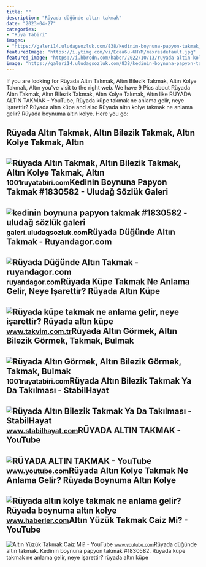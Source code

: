 ```yaml
---
title: ""
description: "Rüyada düğünde altın takmak"
date: "2023-04-27"
categories:
- "Ruya Tabiri"
images:
- "https://galeri14.uludagsozluk.com/838/kedinin-boynuna-papyon-takmak_1830582.jpg"
featuredImage: "https://i.ytimg.com/vi/Ecaa6u-6HYM/maxresdefault.jpg"
featured_image: "https://i.hbrcdn.com/haber/2022/10/13/ruyada-altin-kolye-takmak-ne-anlama-gelir-ruyada-15355797_4359_amp.jpg"
image: "https://galeri14.uludagsozluk.com/838/kedinin-boynuna-papyon-takmak_1830582.jpg"
---
```


If you are looking for Rüyada Altın Takmak, Altın Bilezik Takmak, Altın Kolye Takmak, Altın you've visit to the right web. We have 9 Pics about Rüyada Altın Takmak, Altın Bilezik Takmak, Altın Kolye Takmak, Altın like RÜYADA ALTIN TAKMAK - YouTube, Rüyada küpe takmak ne anlama gelir, neye işarettir? Rüyada altın küpe and also Rüyada altın kolye takmak ne anlama gelir? Rüyada boynuma altın kolye. Here you go:

Rüyada Altın Takmak, Altın Bilezik Takmak, Altın Kolye Takmak, Altın
--------------------------------------------------------------------

 ![Rüyada Altın Takmak, Altın Bilezik Takmak, Altın Kolye Takmak, Altın](https://1001ruyatabiri.com/wp-content/uploads/2021/03/Ruyada-Altin-Takmak-Altin-Bilezik-Takmak-Altin-Kolye-Takmak-Altin-Yuzuk-Takmak-ne-demek-diyanet-islami.jpg) <small>1001ruyatabiri.com</small>Kedinin Boynuna Papyon Takmak #1830582 - Uludağ Sözlük Galeri
-------------------------------------------------------------

 ![kedinin boynuna papyon takmak #1830582 - uludağ sözlük galeri](https://galeri14.uludagsozluk.com/838/kedinin-boynuna-papyon-takmak_1830582.jpg) <small>galeri.uludagsozluk.com</small>Rüyada Düğünde Altın Takmak - Ruyandagor.com
--------------------------------------------

 ![Rüyada Düğünde Altın Takmak - ruyandagor.com](https://images.ruyandagor.com/2017/04/dugunde-altin-takmak-1252.jpg) <small>ruyandagor.com</small>Rüyada Küpe Takmak Ne Anlama Gelir, Neye Işarettir? Rüyada Altın Küpe
---------------------------------------------------------------------

 ![Rüyada küpe takmak ne anlama gelir, neye işarettir? Rüyada altın küpe](https://iatkv.tmgrup.com.tr/ba0b29/0/0/0/0/0/0?u=https:%2f%2fitkv.tmgrup.com.tr%2falbum%2f2022%2f02%2f23%2fruyada-kupe-takmak-ne-anlama-gelir-neye-isarettir-ruyada-altin-kupe-takmanin-anlami-ve-yorumu-1645606243598.jpg&mw=800&l=1) <small>www.takvim.com.tr</small>Rüyada Altın Görmek, Altın Bilezik Görmek, Takmak, Bulmak
---------------------------------------------------------

 ![Rüyada Altın Görmek, Altın Bilezik Görmek, Takmak, Bulmak](https://1001ruyatabiri.com/wp-content/uploads/2018/03/RUYADA-ALTIN-GORMEK-RUYADA-ALTIN-BULMAK-NE-DEMEK-DIYANET-ISLAMI.jpg) <small>1001ruyatabiri.com</small>Rüyada Altın Bilezik Takmak Ya Da Takılması - StabilHayat
---------------------------------------------------------

 ![Rüyada Altın Bilezik Takmak Ya Da Takılması - StabilHayat](https://www.stabilhayat.com/wp-content/uploads/2020/06/rüyada-altın-bilezik-takmak.png) <small>www.stabilhayat.com</small>RÜYADA ALTIN TAKMAK - YouTube
-----------------------------

 ![RÜYADA ALTIN TAKMAK - YouTube](https://i.ytimg.com/vi/cFH5axlDoF8/hqdefault.jpg) <small>www.youtube.com</small>Rüyada Altın Kolye Takmak Ne Anlama Gelir? Rüyada Boynuma Altın Kolye
---------------------------------------------------------------------

 ![Rüyada altın kolye takmak ne anlama gelir? Rüyada boynuma altın kolye](https://i.hbrcdn.com/haber/2022/10/13/ruyada-altin-kolye-takmak-ne-anlama-gelir-ruyada-15355797_4359_amp.jpg) <small>www.haberler.com</small>Altın Yüzük Takmak Caiz Mi? - YouTube
-------------------------------------

 ![Altın Yüzük Takmak Caiz Mi? - YouTube](https://i.ytimg.com/vi/Ecaa6u-6HYM/maxresdefault.jpg) <small>www.youtube.com</small>Rüyada düğünde altın takmak. Kedinin boynuna papyon takmak #1830582. Rüyada küpe takmak ne anlama gelir, neye işarettir? rüyada altın küpe
